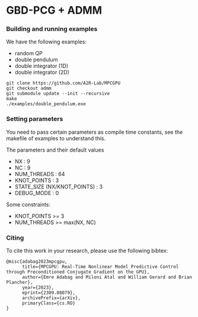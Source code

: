 # GBD-PCG + ADMM


### Building and running examples

We have the following examples:
- random QP
- double pendulum 
- double integrator (1D)
- double integrator (2D)

```
git clone https://github.com/A2R-Lab/MPCGPU
git checkout admm
git submodule update --init --recursive
make
./examples/double_pendulum.exe
```

### Setting parameters

You need to pass certain parameters as compile time constants, see the makefile of examples to understand this.

The parameters and their default values
- NX : 9
- NC : 9
- NUM_THREADS : 64
- KNOT_POINTS : 3
- STATE_SIZE (NX/KNOT_POINTS) : 3
- DEBUG_MODE : 0

Some constraints:
- KNOT_POINTS >= 3
- NUM_THREADS >= max(NX, NC)


### Citing
To cite this work in your research, please use the following bibtex:
```
@misc{adabag2023mpcgpu,
      title={MPCGPU: Real-Time Nonlinear Model Predictive Control through Preconditioned Conjugate Gradient on the GPU}, 
      author={Emre Adabag and Miloni Atal and William Gerard and Brian Plancher},
      year={2023},
      eprint={2309.08079},
      archivePrefix={arXiv},
      primaryClass={cs.RO}
}
```

